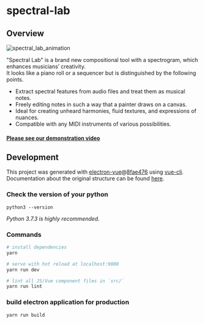 # spectral-lab
## Overview

![spectral_lab_animation](https://user-images.githubusercontent.com/31060964/59972745-97428a00-95cf-11e9-9b1d-f7c3cd74e676.gif)

"Spectral Lab" is a brand new compositional tool with a spectrogram,  which enhances musicians’ creativity.  
It looks like a piano roll or a sequencer but is distinguished by the following points.  
- Extract spectral features from audio files and treat them as musical notes.
- Freely editing notes in such a way that a painter draws on a canvas.
- Ideal for creating unheard harmonies, fluid textures, and expressions of nuances.
- Compatible with any MIDI instruments of various possibilities.

#### [Please see our demonstration video](https://youtu.be/C91-oyalkZ0)

## Development
This project was generated with [electron-vue](https://github.com/SimulatedGREG/electron-vue)@[8fae476](https://github.com/SimulatedGREG/electron-vue/tree/8fae4763e9d225d3691b627e83b9e09b56f6c935) using [vue-cli](https://github.com/vuejs/vue-cli). Documentation about the original structure can be found [here](https://simulatedgreg.gitbooks.io/electron-vue/content/index.html).

### Check the version of your python
```
python3 --version
```
*Python 3.7.3 is highly recommended.*

### Commands

``` bash
# install dependencies
yarn

# serve with hot reload at localhost:9080
yarn run dev

# lint all JS/Vue component files in `src/`
yarn run lint

```

### build electron application for production
```
yarn run build
```
